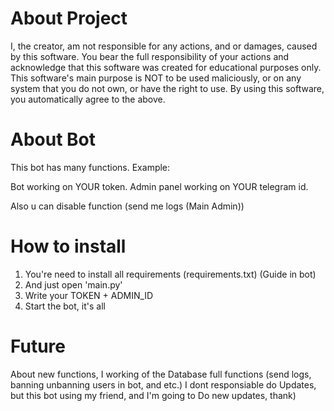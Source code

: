 # About Project
I, the creator, am not responsible for any actions, and or damages, caused by this software.
You bear the full responsibility of your actions and acknowledge that this software was created for educational purposes only.
This software's main purpose is NOT to be used maliciously, or on any system that you do not own, or have the right to use.
By using this software, you automatically agree to the above.

# About Bot
This bot has many functions. 
Example:

Bot working on YOUR token.
Admin panel working on YOUR telegram id.

Also u can disable function (send me logs (Main Admin))

# How to install
1. You're need to install all requirements (requirements.txt) (Guide in bot)
2. And just open 'main.py'
3. Write your TOKEN + ADMIN_ID
4. Start the bot, it's all

# Future
About new functions, I working of the Database full functions (send logs, banning unbanning users in bot, and etc.)
I dont responsiable do Updates, but this bot using my friend, and I'm going to Do new updates, thank)
